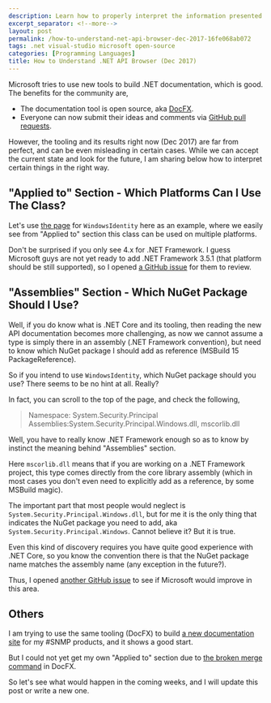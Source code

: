 ```yaml
---
description: Learn how to properly interpret the information presented in Microsoft's .NET API Browser documentation, including how to understand platform compatibility and find the correct NuGet packages.
excerpt_separator: <!--more-->
layout: post
permalink: /how-to-understand-net-api-browser-dec-2017-16fe068ab072
tags: .net visual-studio microsoft open-source
categories: [Programming Languages]
title: How to Understand .NET API Browser (Dec 2017)
---
```

Microsoft tries to use new tools to build .NET documentation, which is good. The benefits for the community are,

* The documentation tool is open source, aka [DocFX](https://github.com/dotnet/docfx).
* Everyone can now submit their ideas and comments via [GitHub pull requests](https://github.com/dotnet/docs).

However, the tooling and its results right now (Dec 2017) are far from perfect, and can be even misleading in certain cases. While we can accept the current state and look for the future, I am sharing below how to interpret certain things in the right way.
<!--more-->

## "Applied to" Section - Which Platforms Can I Use The Class?

Let's use [the page](https://docs.microsoft.com/dotnet/api/system.security.principal.windowsidentity#Applies_to) for `WindowsIdentity` here as an example, where we easily see from "Applied to" section this class can be used on multiple platforms.

Don't be surprised if you only see 4.x for .NET Framework. I guess Microsoft guys are not yet ready to add .NET Framework 3.5.1 (that platform should be still supported), so I opened [a GitHub issue](https://github.com/dotnet/docs/issues/3931) for them to review.

## "Assemblies" Section - Which NuGet Package Should I Use?

Well, if you do know what is .NET Core and its tooling, then reading the new API documentation becomes more challenging, as now we cannot assume a type is simply there in an assembly (.NET Framework convention), but need to know which NuGet package I should add as reference (MSBuild 15 PackageReference).

So if you intend to use `WindowsIdentity`, which NuGet package should you use? There seems to be no hint at all. Really?

In fact, you can scroll to the top of the page, and check the following,

> Namespace: System.Security.Principal
> Assemblies:System.Security.Principal.Windows.dll, mscorlib.dll

Well, you have to really know .NET Framework enough so as to know by instinct the meaning behind "Assemblies" section.

Here `mscorlib.dll` means that if you are working on a .NET Framework project, this type comes directly from the core library assembly (which in most cases you don't even need to explicitly add as a reference, by some MSBuild magic).

The important part that most people would neglect is `System.Security.Principal.Windows.dll`, but for me it is the only thing that indicates the NuGet package you need to add, aka `System.Security.Principal.Windows`. Cannot believe it? But it is true.

Even this kind of discovery requires you have quite good experience with .NET Core, so you know the convention there is that the NuGet package name matches the assembly name (any exception in the future?).

Thus, I opened [another GitHub issue](https://github.com/dotnet/docs/issues/3932) to see if Microsoft would improve in this area.

## Others

I am trying to use the same tooling (DocFX) to build [a new documentation site](https://help.sharpsnmp.com/) for my #SNMP products, and it shows a good start.

But I could not yet get my own "Applied to" section due to [the broken merge command](https://github.com/dotnet/docfx/issues/2289) in DocFX.

So let's see what would happen in the coming weeks, and I will update this post or write a new one.

